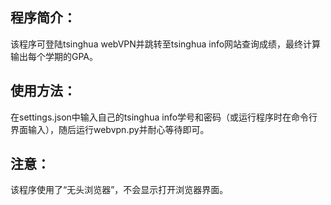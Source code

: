 ## 程序简介：
该程序可登陆tsinghua webVPN并跳转至tsinghua info网站查询成绩，最终计算输出每个学期的GPA。

## 使用方法：
在settings.json中输入自己的tsinghua info学号和密码（或运行程序时在命令行界面输入），随后运行webvpn.py并耐心等待即可。

## 注意：
该程序使用了“无头浏览器”，不会显示打开浏览器界面。